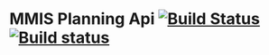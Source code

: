 # MMIS Planning Api [![Build Status](https://travis-ci.org/mophos/mmis-planning-backend.svg?branch=develop)](https://travis-ci.org/mophos/mmis-planning-backend) [![Build status](https://ci.appveyor.com/api/projects/status/icflogogeye59apw?svg=true)](https://ci.appveyor.com/project/siteslave/mmis-planning-backend)

